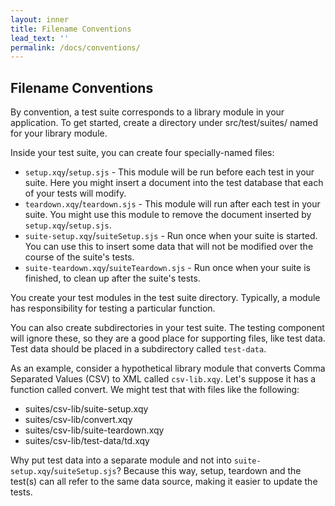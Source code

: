 ```yaml
---
layout: inner
title: Filename Conventions
lead_text: ''
permalink: /docs/conventions/
---
```


## Filename Conventions
By convention, a test suite corresponds to a library module in your application. To get started, create a directory 
under src/test/suites/ named for your library module. 

Inside your test suite, you can create four specially-named files: 
* `setup.xqy`/`setup.sjs` - This module will be run before each test in your suite. Here you might insert a document 
into the test database that each of your tests will modify. 
* `teardown.xqy`/`teardown.sjs` - This module will run after each test in your suite. You might use this module to 
remove the document inserted by `setup.xqy`/`setup.sjs`. 
* `suite-setup.xqy`/`suiteSetup.sjs` - Run once when your suite is started. You can use this to insert some data that 
will not be modified over the course of the suite's tests. 
* `suite-teardown.xqy`/`suiteTeardown.sjs` - Run once when your suite is finished, to clean up after the suite's tests. 

You create your test modules in the test suite directory. Typically, a module has responsibility for testing a 
particular function. 

You can also create subdirectories in your test suite. The testing component will ignore these, so they are a good 
place for supporting files, like test data. Test data should be placed in a subdirectory called `test-data`.

As an example, consider a hypothetical library module that converts Comma Separated Values (CSV) to XML called 
`csv-lib.xqy`. Let's suppose it has a function called convert. We might test that with files like the following:

* suites/csv-lib/suite-setup.xqy
* suites/csv-lib/convert.xqy
* suites/csv-lib/suite-teardown.xqy
* suites/csv-lib/test-data/td.xqy

Why put test data into a separate module and not into `suite-setup.xqy`/`suiteSetup.sjs`? Because this way, setup, teardown and the test(s) can all refer to the same data source, making it easier to update the tests. 

